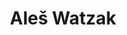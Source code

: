 ---
SICRIS: null
draft: false
fixName: aleš_watzak
lab: null
labPos: null
location: R3.42 - Računalniški center
mailInfo: ales.watzak@fri.uni-lj.si
officeHours: null
profName: Aleš Watzak
profTitle: Računalniški center
telephoneInfo: null
title: Aleš Watzak
---